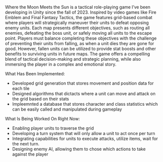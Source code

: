 Where the Moon Meets the Sun is a tactical role-playing game I’ve been developing in Unity since the fall of 2023. 
Inspired by video games like Fire Emblem and Final Fantasy Tactics, the game features grid-based combat where players 
will strategically maneuver their units to defeat opposing enemy units. Each map presents different objectives, such as 
routing all enemies, defeating the boss unit, or safely moving all units to the escape point. Players must balance 
completing these objectives with the challenge of preventing their units from falling, as when a unit dies they are gone 
for good. However, fallen units can be utilized to provide stat boosts and other benefits to surviving units in future maps. 
The game offers a compelling blend of tactical decision-making and strategic planning, while also immersing the player in a 
complex and emotional story.

What Has Been Implemented:
- Developed grid generation that stores movement and position data for each tile
- Designed algorithms that dictacts where a unit can move and attack on the grid based on their stats
- Impleemnted a database that stores character and class statistics which can be easily called and manipulated during gameplay

What Is Being Worked On Right Now:
- Enabling player units to traverse the grid
- Developing a turn system that will only allow a unit to act once per turn
- Integrating capabilities for units to execute attacks, utilize items, wait for the next turn.
- Designing enemy AI, allowing them to chose which actions to take against the player
